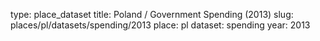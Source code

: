 type: place_dataset
title: Poland / Government Spending (2013)
slug: places/pl/datasets/spending/2013
place: pl
dataset: spending
year: 2013
